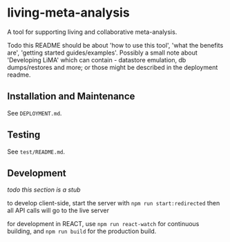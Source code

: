 # living-meta-analysis
A tool for supporting living and collaborative meta-analysis.

Todo this README should be about 'how to use this tool', 'what the benefits are', 'getting started guides/examples'. Possibly a small note about 'Developing LiMA' which can contain - datastore emulation, db dumps/restores and more; or those might be described in the deployment readme.

## Installation and Maintenance

See `DEPLOYMENT.md`.

## Testing

See `test/README.md`.

## Development

_todo this section is a stub_

to develop client-side, start the server with `npm run start:redirected` then all API calls will go to the live server

for development in REACT, use `npm run react-watch` for continuous building, and `npm run build` for the production build.
